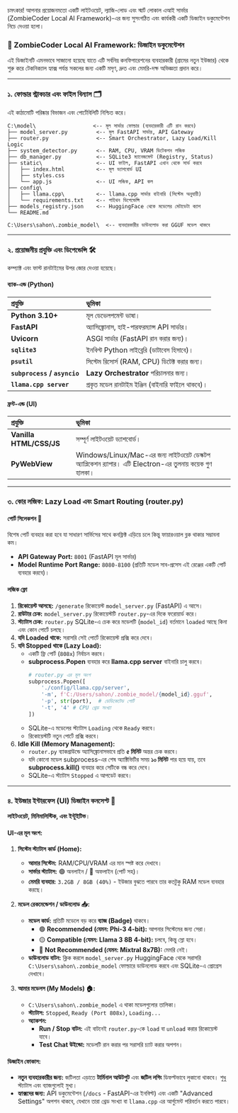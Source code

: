 চমৎকার\! আপনার প্রয়োজনমতো একটি লাইটওয়েট, ল্যাজি-লোড এবং স্মার্ট লোকাল এআই সার্ভার (ZombieCoder Local AI Framework)-এর জন্য সুসংগঠিত এবং কার্যকরী একটি ডিজাইন ডকুমেন্টেশন নিচে দেওয়া হলো।

### 🧠 ZombieCoder Local AI Framework: ডিজাইন ডকুমেন্টেশন

এই ডিজাইনটি এমনভাবে সাজানো হয়েছে যাতে এটি সর্বনিম্ন কনফিগারেশনের ব্যবহারকারী (গ্রামের নতুন ইউজার) থেকে শুরু করে টেকনিক্যাল হ্যাক্স পর্যন্ত সকলের জন্য একটি মসৃণ, দ্রুত এবং মেমরি-দক্ষ অভিজ্ঞতা প্রদান করে।

-----

### ১. ফোল্ডার স্ট্রাকচার এবং ফাইল বিন্যাস 🗂️

এই কাঠামোটি পরিষ্কার বিভাজন এবং পোর্টেবিলিটি নিশ্চিত করে।

```
C:\model\                  <-- মূল সার্ভার ফোল্ডার (ব্যবহারকারী এটি রান করবে)
├── model_server.py         <-- মূল FastAPI সার্ভার, API Gateway
├── router.py               <-- Smart Orchestrator, Lazy Load/Kill Logic
├── system_detector.py      <-- RAM, CPU, VRAM ডিটেকশন লজিক
├── db_manager.py           <-- SQLite3 ম্যানেজমেন্ট (Registry, Status)
├── static\                 <-- UI ফাইল, FastAPI এখান থেকে সার্ভ করবে
│   ├── index.html          <-- মূল ড্যাশবোর্ড UI
│   ├── styles.css
│   └── app.js              <-- UI লজিক, API কল
├── config\
│   ├── llama.cpp\          <-- llama.cpp সার্ভার বাইনারি (সিস্টেম অনুযায়ী)
│   └── requirements.txt    <-- পাইথন ডিপেন্ডেন্সি
├── models_registry.json    <-- HuggingFace থেকে মডেলের মেটাডেটা ক্যাশ
└── README.md
 
C:\Users\sahon\.zombie_model\  <-- ব্যবহারকারীর ডাউনলোড করা GGUF মডেল থাকবে
```

-----

### ২. প্রয়োজনীয় প্রযুক্তি এবং ডিপেন্ডেন্সি 🛠️

কম্প্যাক্ট এবং ফাস্ট রানটাইমের উপর জোর দেওয়া হয়েছে।

#### ব্যাক-এন্ড (Python)

| প্রযুক্তি | ভূমিকা |
| :--- | :--- |
| **Python 3.10+** | মূল ডেভেলপমেন্ট ভাষা। |
| **FastAPI** | অ্যাসিঙ্ক্রোনাস, হাই-পারফরম্যান্স API সার্ভার। |
| **Uvicorn** | ASGI সার্ভার (FastAPI রান করার জন্য)। |
| **`sqlite3`** | ইনবিল্ট Python লাইব্রেরি (ডাটাবেস হিসাবে)। |
| **`psutil`** | সিস্টেম রিসোর্স (RAM, CPU) ডিটেক্ট করার জন্য। |
| **`subprocess` / `asyncio`** | **Lazy Orchestrator** পরিচালনার জন্য। |
| **`llama.cpp server`** | প্রকৃত মডেল রানটাইম ইঞ্জিন (বাইনারি ফাইলে থাকবে)। |

#### ফ্রন্ট-এন্ড (UI)

| প্রযুক্তি | ভূমিকা |
| :--- | :--- |
| **Vanilla HTML/CSS/JS** | সম্পূর্ণ লাইটওয়েট ড্যাশবোর্ড। |
| **PyWebView** | Windows/Linux/Mac-এর জন্য লাইটওয়েট ডেস্কটপ অ্যাপ্লিকেশন র‍্যাপার। এটি Electron-এর তুলনায় কয়েক গুণ হালকা। |

-----

### ৩. কোর লজিক: Lazy Load এবং Smart Routing (router.py)

#### পোর্ট সিলেকশন 🔌

বিশেষ পোর্ট ব্যবহার করা হবে যা সাধারণ সার্ভিসের সাথে কনফ্লিক্ট এড়িয়ে চলে কিন্তু ফায়ারওয়াল ব্লক থাকার সম্ভাবনা কম।

  * **API Gateway Port:** `8001` (FastAPI মূল সার্ভার)
  * **Model Runtime Port Range:** `8080-8100` (প্রতিটি মডেল সাব-প্রসেস এই রেঞ্জের একটি পোর্ট ব্যবহার করবে)।

#### লজিক ফ্লো

1.  **রিকোয়েস্ট আসছে:** `/generate` রিকোয়েস্ট `model_server.py` (FastAPI) এ আসে।
2.  **রাউটার চেক:** `model_server.py` রিকোয়েস্টটি `router.py`-এর দিকে ফরোয়ার্ড করে।
3.  **স্ট্যাটাস চেক:** `router.py` SQLite-এ চেক করে মডেলটি (`model_id`) বর্তমানে `loaded` আছে কিনা এবং কোন পোর্টে চলছে।
4.  **যদি Loaded থাকে:** সরাসরি সেই পোর্টে রিকোয়েস্ট প্রক্সি করে দেবে।
5.  **যদি Stopped থাকে (Lazy Load):**
      * একটি ফ্রি পোর্ট (`808x`) নির্বাচন করবে।
      * **subprocess.Popen** ব্যবহার করে **llama.cpp server** বাইনারি চালু করবে।
        ```python
        # router.py এর মূল অংশ
        subprocess.Popen([
            './config/llama.cpp/server', 
            '-m', f'C:/Users/sahon/.zombie_model/{model_id}.gguf',
            '-p', str(port),  # ডেডিকেটেড পোর্ট
            '-t', '4' # CPU থ্রেড সংখ্যা
        ])
        ```
      * SQLite-এ মডেলের স্ট্যাটাস `Loading` থেকে `Ready` করবে।
      * রিকোয়েস্টটি নতুন পোর্টে প্রক্সি করবে।
6.  **Idle Kill (Memory Management):**
      * `router.py` ব্যাকগ্রাউন্ডে অ্যাসিঙ্ক্রোনাসভাবে প্রতি **৫ মিনিট** অন্তর চেক করবে।
      * যদি কোনো মডেল subprocess-এর শেষ অ্যাক্টিভিটির সময় **১০ মিনিট** পার হয়ে যায়, তবে **subprocess.kill()** ব্যবহার করে সেটিকে বন্ধ করে দেবে।
      * SQLite-এ স্ট্যাটাস `Stopped` এ আপডেট করবে।

-----

### ৪. ইউজার ইন্টারফেস (UI) ডিজাইন কনসেপ্ট 🎨

**লাইটওয়েট, মিনিমালিস্টিক, এবং ইন্টুইটিভ**।

#### UI-এর মূল অংশ:

1.  **সিস্টেম স্ট্যাটাস কার্ড (Home):**

      * **আমার সিস্টেম:** RAM/CPU/VRAM এর মান স্পষ্ট করে দেখাবে।
      * **সার্ভার স্ট্যাটাস:** 🟢 অনলাইন / 🔴 অফলাইন (পোর্ট সহ)।
      * **মেমরি ব্যবহার:** `3.2GB / 8GB (40%)` - ইউজার বুঝতে পারবে তার কতটুকু RAM মডেল ব্যবহার করছে।

2.  **মডেল রেকমেন্ডেশন / ডাউনলোড 📥:**

      * **মডেল কার্ড:** প্রতিটি মডেলে বড় করে **ব্যাজ (Badge)** থাকবে।
          * 🟢 **Recommended (যেমন: Phi-3 4-bit):** আপনার সিস্টেমের জন্য সেরা।
          * 🟡 **Compatible (যেমন: Llama 3 8B 4-bit):** চলবে, কিন্তু স্লো হবে।
          * 🔴 **Not Recommended (যেমন: Mixtral 8x7B):** মেমরি নেই।
      * **ডাউনলোড বাটন:** ক্লিক করলে `model_server.py` HuggingFace থেকে সরাসরি `C:\Users\sahon\.zombie_model` ফোল্ডারে ডাউনলোড করবে এবং SQLite-এ প্রোগ্রেস দেখাবে।

3.  **আমার মডেলস (My Models) 🏠:**

      * `C:\Users\sahon\.zombie_model` এ থাকা মডেলগুলোর তালিকা।
      * **স্ট্যাটাস:** `Stopped`, `Ready (Port 808x)`, `Loading...`
      * **অ্যাকশন:**
          * **Run / Stop বাটন:** এই বাটনেই `router.py`-কে `load` বা `unload` করার রিকোয়েস্ট যাবে।
          * **Test Chat উইন্ডো:** মডেলটি রান করার পর সরাসরি চ্যাট করার অপশন।

#### ডিজাইন ফোকাস:

  * **নতুন ব্যবহারকারীর জন্য:** জটিলতা এড়াতে **টার্মিনাল আউটপুট** এবং **জটিল লগিং** ডিফল্টভাবে লুকানো থাকবে। শুধু স্ট্যাটাস এবং ব্যাজগুলোই মুখ্য।
  * **হ্যাক্সদের জন্য:** API ডকুমেন্টেশন (`/docs` - FastAPI-এর ইনবিল্ট) এবং একটি "Advanced Settings" অপশন থাকবে, যেখানে তারা থ্রেড সংখ্যা বা `llama.cpp` এর আর্গুমেন্ট পরিবর্তন করতে পারবে।